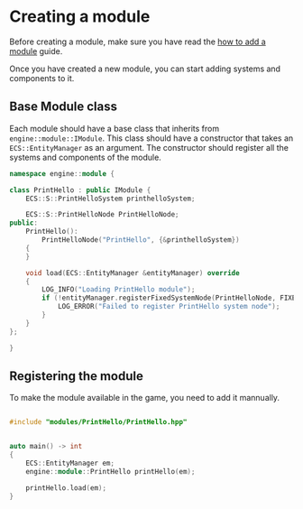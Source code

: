 # Creating a module

Before creating a module, make sure you have read the [how to add a module](how_to_add_module.md) guide.

Once you have created a new module, you can start adding systems and components to it.

## Base Module class

Each module should have a base class that inherits from `engine::module::IModule`. This class should have a constructor that takes an `ECS::EntityManager` as an argument. The constructor should register all the systems and components of the module.

```cpp
namespace engine::module {

class PrintHello : public IModule {
    ECS::S::PrintHelloSystem printhelloSystem;

    ECS::S::PrintHelloNode PrintHelloNode;
public:
    PrintHello():
        PrintHelloNode("PrintHello", {&printhelloSystem})
    {
    }

    void load(ECS::EntityManager &entityManager) override
    {
        LOG_INFO("Loading PrintHello module");
        if (!entityManager.registerFixedSystemNode(PrintHelloNode, FIXED_ROOT_SYS_GROUP)) {
            LOG_ERROR("Failed to register PrintHello system node");
        }
    }
};

}

```

## Registering the module

To make the module available in the game, you need to add it mannually.

```cpp

#include "modules/PrintHello/PrintHello.hpp"


auto main() -> int
{
    ECS::EntityManager em;
    engine::module::PrintHello printHello(em);

    printHello.load(em);
}
```
